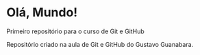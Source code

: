 # Olá, Mundo!
 Primeiro repositório para o curso de Git e GitHub

 Repositório criado na aula de Git e GitHub do Gustavo Guanabara.
